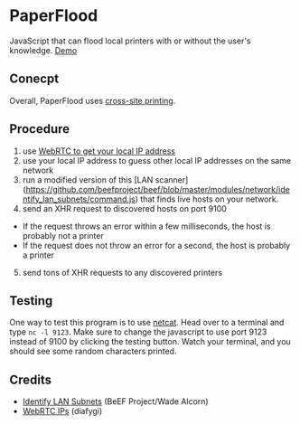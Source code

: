 # PaperFlood
JavaScript that can flood local printers with or without the user's knowledge. [Demo](https://xmb5.github.io/PaperFlood/)

## Conecpt
Overall, PaperFlood uses [cross-site printing](https://hacking-printers.net/wiki/index.php/Cross-site_printing).  

## Procedure
1. use [WebRTC to get your local IP address](https://github.com/diafygi/webrtc-ips)
2. use your local IP address to guess other local IP addresses on the same network
3. run a modified version of this [LAN scanner] (https://github.com/beefproject/beef/blob/master/modules/network/identify_lan_subnets/command.js) that finds live hosts on your network.
4. send an XHR request to discovered hosts on port 9100
  - If the  request throws an error within a few milliseconds, the host is probably not a printer
  - If the request does not throw an error for a second, the host is probably a printer
5. send tons of XHR requests to any discovered printers

## Testing
One way to test this program is to use [netcat](https://en.wikipedia.org/wiki/Netcat). Head over to a terminal and type `nc -l 9123`. Make sure to change the javascript to use port 9123 instead of 9100 by clicking the testing button. Watch your terminal, and you should see some random characters printed.

## Credits
- [Identify LAN Subnets](https://github.com/beefproject/beef/blob/master/modules/network/identify_lan_subnets/command.js) (BeEF Project/Wade Alcorn)
- [WebRTC IPs](https://github.com/diafygi/webrtc-ips) (diafygi)
